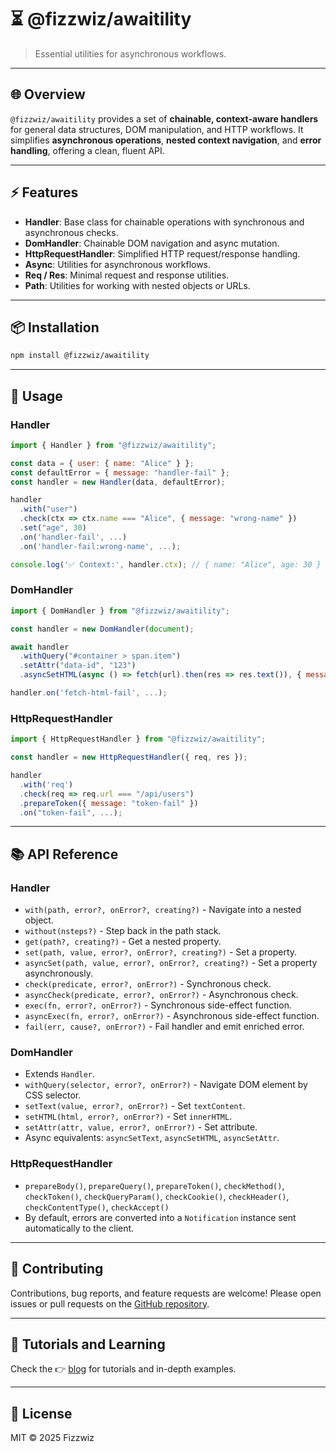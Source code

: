 # ⏳ @fizzwiz/awaitility

> Essential utilities for asynchronous workflows.

---

## 🌐 Overview

`@fizzwiz/awaitility` provides a set of **chainable, context-aware handlers** for general data structures, DOM manipulation, and HTTP workflows.
It simplifies **asynchronous operations**, **nested context navigation**, and **error handling**, offering a clean, fluent API.

---

## ⚡ Features

* **Handler**: Base class for chainable operations with synchronous and asynchronous checks.
* **DomHandler**: Chainable DOM navigation and async mutation.
* **HttpRequestHandler**: Simplified HTTP request/response handling.
* **Async**: Utilities for asynchronous workflows.
* **Req / Res**: Minimal request and response utilities.
* **Path**: Utilities for working with nested objects or URLs.

---

## 📦 Installation

```bash
npm install @fizzwiz/awaitility
```

---

## 🚀 Usage

### Handler

```js
import { Handler } from "@fizzwiz/awaitility";

const data = { user: { name: "Alice" } };
const defaultError = { message: "handler-fail" };
const handler = new Handler(data, defaultError);

handler
  .with("user")
  .check(ctx => ctx.name === "Alice", { message: "wrong-name" })
  .set("age", 30)
  .on('handler-fail', ...)
  .on('handler-fail:wrong-name', ...);

console.log('✅ Context:', handler.ctx); // { name: "Alice", age: 30 }
```

### DomHandler

```js
import { DomHandler } from "@fizzwiz/awaitility";

const handler = new DomHandler(document);

await handler
  .withQuery("#container > span.item")
  .setAttr("data-id", "123")
  .asyncSetHTML(async () => fetch(url).then(res => res.text()), { message: 'fetch-html-fail' });

handler.on('fetch-html-fail', ...);
```

### HttpRequestHandler

```js
import { HttpRequestHandler } from "@fizzwiz/awaitility";

const handler = new HttpRequestHandler({ req, res });

handler
  .with('req')
  .check(req => req.url === "/api/users")
  .prepareToken({ message: "token-fail" })
  .on("token-fail", ...);
```

---

## 📚 API Reference

### Handler

* `with(path, error?, onError?, creating?)` - Navigate into a nested object.
* `without(nsteps?)` - Step back in the path stack.
* `get(path?, creating?)` - Get a nested property.
* `set(path, value, error?, onError?, creating?)` - Set a property.
* `asyncSet(path, value, error?, onError?, creating?)` - Set a property asynchronously.
* `check(predicate, error?, onError?)` - Synchronous check.
* `asyncCheck(predicate, error?, onError?)` - Asynchronous check.
* `exec(fn, error?, onError?)` - Synchronous side-effect function.
* `asyncExec(fn, error?, onError?)` - Asynchronous side-effect function.
* `fail(err, cause?, onError?)` - Fail handler and emit enriched error.

### DomHandler

* Extends `Handler`.
* `withQuery(selector, error?, onError?)` - Navigate DOM element by CSS selector.
* `setText(value, error?, onError?)` - Set `textContent`.
* `setHTML(html, error?, onError?)` - Set `innerHTML`.
* `setAttr(attr, value, error?, onError?)` - Set attribute.
* Async equivalents: `asyncSetText`, `asyncSetHTML`, `asyncSetAttr`.

### HttpRequestHandler

* `prepareBody()`, `prepareQuery()`, `prepareToken()`, `checkMethod()`, `checkToken()`, `checkQueryParam()`, `checkCookie()`, `checkHeader()`, `checkContentType()`, `checkAccept()`
* By default, errors are converted into a `Notification` instance sent automatically to the client.

---

## 🤝 Contributing

Contributions, bug reports, and feature requests are welcome!
Please open issues or pull requests on the [GitHub repository](https://github.com/fizzwiz/awaitility).

---

## 📖 Tutorials and Learning

Check the 👉 [blog](http://awaitility-js.blogspot.com) for tutorials and in-depth examples.

---

## 📝 License

MIT © 2025 Fizzwiz
